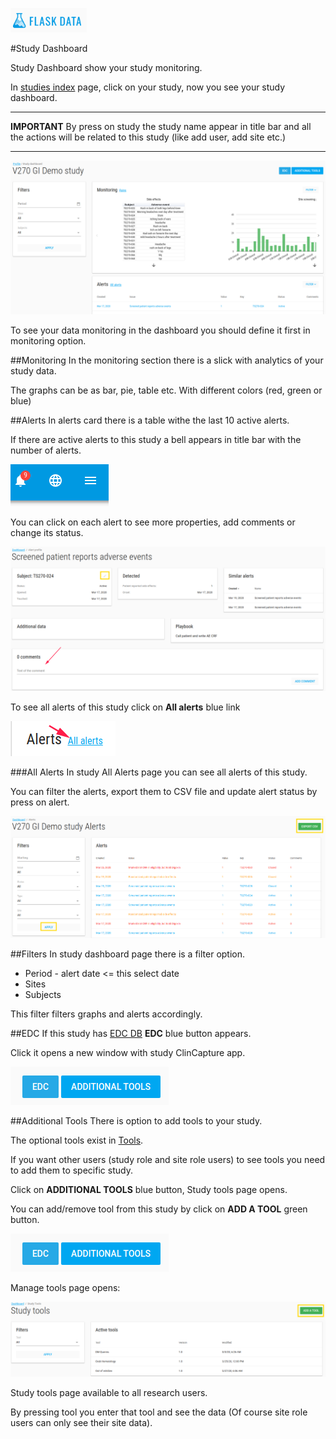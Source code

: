 <a href="https://www.flaskdata.io">![Screenshot](img/flaskdata_logo.PNG)</a>

#Study Dashboard

Study Dashboard show your study monitoring.

In [studies index](./manage_studies.md#studies) page, click on your study, now you see your study dashboard.

---
**IMPORTANT** By press on study the study name appear in title bar and all the actions will be related to this study (like add user, add site etc.)

___

![Screenshot](img/dashboard/study_dashboard.PNG)

To see your data monitoring in the dashboard you should define it first in monitoring option.

##Monitoring
In the monitoring section there is a slick with analytics of your study data.

The graphs can be as bar, pie, table etc. With different colors (red, green or blue)

##Alerts
In alerts card there is a table withe the last 10 active alerts.

If there are active alerts to this study a bell appears in title bar with the number of alerts.

![Screenshot](img/dashboard/alerts_bell.PNG)

You can click on each alert to see more properties, add comments or change its status.

![Screenshot](img/dashboard/study_alert_profile.PNG)

To see all alerts of this study click on **All alerts** blue link

![Screenshot](img/dashboard/all_alerts_link.PNG)

###All Alerts
In study All Alerts page you can see all alerts of this study.

You can filter the alerts, export them to CSV file and update alert status by press on alert.

![Screenshot](img/dashboard/all_alerts_page.PNG)

##Filters
In study dashboard page there is a filter option.

* Period - alert date <= this select date
* Sites
* Subjects

This filter filters graphs and alerts accordingly.

##EDC
If this study has [EDC DB](./manage_studies.md#add-study) **EDC** blue button appears.

Click it opens a new window with study ClinCapture app.

![Screenshot](img/dashboard/edc_button.PNG)

##Additional Tools
There is option to add tools to your study.

The optional tools exist in [Tools](./tools.md#tools).

If you want other users (study role and site role users) to see tools you need to add them to specific study.

Click on **ADDITIONAL TOOLS** blue button, Study tools page opens.

You can add/remove tool from this study by click on **ADD A TOOL** green button.

![Screenshot](img/dashboard/add_tool.PNG)

Manage tools page opens:

![Screenshot](img/dashboard/manage_tools.PNG)

Study tools page available to all research users.

By pressing tool you enter that tool and see the data (Of course site role users can only see their site data).


